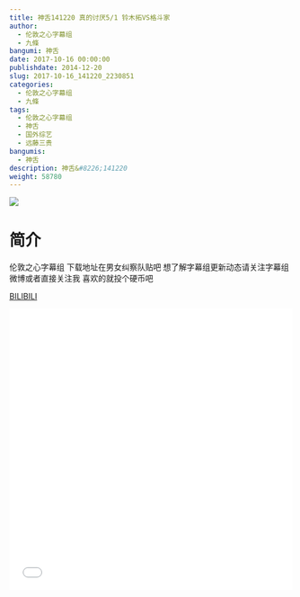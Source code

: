 ```yaml
---
title: 神舌141220 真的讨厌5/1 铃木拓VS格斗家
author: 
  - 伦敦之心字幕组
  - 九條
bangumi: 神舌
date: 2017-10-16 00:00:00
publishdate: 2014-12-20
slug: 2017-10-16_141220_2230851
categories: 
  - 伦敦之心字幕组
  - 九條
tags: 
  - 伦敦之心字幕组
  - 神舌
  - 国外综艺
  - 远藤三贵
bangumis: 
  - 神舌
description: 神舌&#8226;141220
weight: 58780
---
```


![](https://i.imgur.com/UfVTdiX.jpg)

# 简介  
伦敦之心字幕组 下载地址在男女纠察队贴吧 想了解字幕组更新动态请关注字幕组微博或者直接关注我  喜欢的就投个硬币吧

  [BILIBILI](https://www.bilibili.com/video/av2230851/)


  <iframe src="//www.bilibili.com/html/html5player.html?cid=3468183&aid=2230851" width="100%" height="500" frameborder="0" allowfullscreen="allowfullscreen"></iframe>
